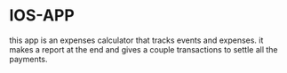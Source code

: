 # IOS-APP

this app is an expenses calculator that tracks events and expenses.
it makes a report at the end and gives a couple transactions to settle all the payments.
